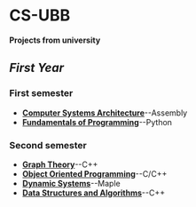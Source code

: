 # CS-UBB
**Projects from university**

## *First Year*

### First semester
- **[Computer Systems Architecture](sem%201/asc/)**--Assembly
- **[Fundamentals of Programming](sem%201/fp/)**--Python


### Second semester
- **[Graph Theory](sem%202/grafuri/test_2_grafuri/)**--C++
- **[Object Oriented Programming](sem%202/oop/)**--C/C++
- **[Dynamic Systems](sem%202/sd/)**--Maple
- **[Data Structures and Algorithms](sem%202/sda/)**--C++

